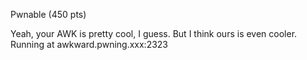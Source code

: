 Pwnable (450 pts)

Yeah, your AWK is pretty cool, I guess. But I think ours is even cooler. Running at awkward.pwning.xxx:2323
